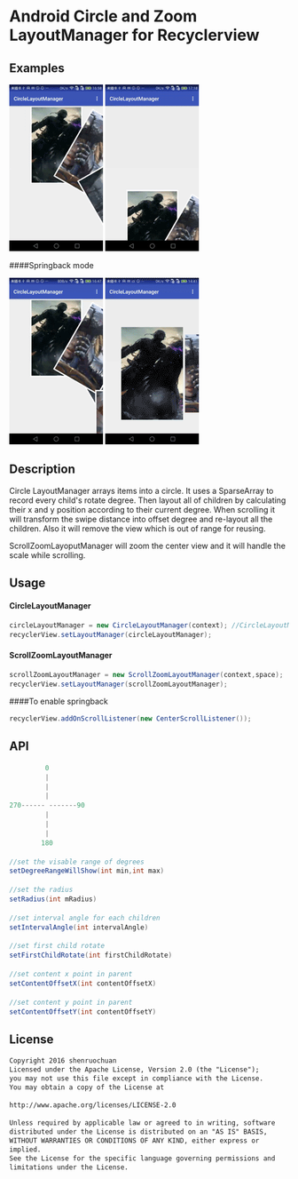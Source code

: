 Android Circle and Zoom LayoutManager for Recyclerview
======================

## Examples
![Example](resources/circle1.gif "working example") ![Example](resources/circle2.gif "working example") 

####Springback mode

![Example](resources/circle3.gif "working example") ![Example](resources/circle4.gif "working example")

## Description

Circle LayoutManager arrays items into a circle.
It uses a SparseArray to record every child's rotate degree. 
Then layout all of children by calculating their x and y position according to their current degree.
When scrolling it will transform the swipe distance into offset degree and re-layout all the children. 
Also it will remove the view which is out of range for reusing. 

ScrollZoomLayoputManager will zoom the center view and it will handle the scale while scrolling.

## Usage
#### CircleLayoutManager
```Java
circleLayoutManager = new CircleLayoutManager(context); //CircleLayoutManager(context,clockwise)
recyclerView.setLayoutManager(circleLayoutManager);
```

#### ScrollZoomLayoutManager
```Java
scrollZoomLayoutManager = new ScrollZoomLayoutManager(context,space);
recyclerView.setLayoutManager(scrollZoomLayoutManager);
```

####To enable springback

```Java
recyclerView.addOnScrollListener(new CenterScrollListener());
```

## API

```JAVA
         0
         |
         |
         |
270------ -------90 
         |
         |
         |
        180

//set the visable range of degrees
setDegreeRangeWillShow(int min,int max)

//set the radius
setRadius(int mRadius)

//set interval angle for each children
setIntervalAngle(int intervalAngle)

//set first child rotate
setFirstChildRotate(int firstChildRotate)

//set content x point in parent
setContentOffsetX(int contentOffsetX)

//set content y point in parent
setContentOffsetY(int contentOffsetY)
```

## License ##
    Copyright 2016 shenruochuan
    Licensed under the Apache License, Version 2.0 (the "License");
    you may not use this file except in compliance with the License.
    You may obtain a copy of the License at

    http://www.apache.org/licenses/LICENSE-2.0

    Unless required by applicable law or agreed to in writing, software
    distributed under the License is distributed on an "AS IS" BASIS,
    WITHOUT WARRANTIES OR CONDITIONS OF ANY KIND, either express or implied.
    See the License for the specific language governing permissions and
    limitations under the License.